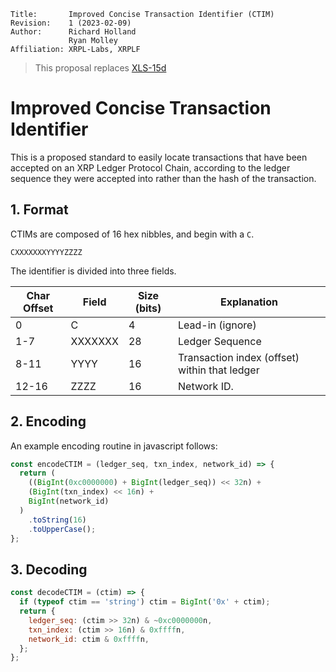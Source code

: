 ```
Title:       Improved Concise Transaction Identifier (CTIM)
Revision:    1 (2023-02-09)
Author:      Richard Holland
             Ryan Molley
Affiliation: XRPL-Labs, XRPLF
```

> This proposal replaces [XLS-15d](https://github.com/XRPLF/XRPL-Standards/discussions/34)

# Improved Concise Transaction Identifier

This is a proposed standard to easily locate transactions that have been accepted on an XRP Ledger Protocol Chain, according to the ledger sequence they were accepted into rather than the hash of the transaction.

## 1. Format

CTIMs are composed of 16 hex nibbles, and begin with a `C`.

```
CXXXXXXXYYYYZZZZ
```

The identifier is divided into three fields.

| Char Offset | Field   | Size (bits) | Explanation                                   |
| ----------- | ------- | ----------- | --------------------------------------------- |
| 0           | C       | 4           | Lead-in (ignore)                              |
| 1-7         | XXXXXXX | 28          | Ledger Sequence                               |
| 8-11        | YYYY    | 16          | Transaction index (offset) within that ledger |
| 12-16       | ZZZZ    | 16          | Network ID.                                   |

## 2. Encoding

An example encoding routine in javascript follows:

```js
const encodeCTIM = (ledger_seq, txn_index, network_id) => {
  return (
    ((BigInt(0xc0000000) + BigInt(ledger_seq)) << 32n) +
    (BigInt(txn_index) << 16n) +
    BigInt(network_id)
  )
    .toString(16)
    .toUpperCase();
};
```

## 3. Decoding

```js
const decodeCTIM = (ctim) => {
  if (typeof ctim == 'string') ctim = BigInt('0x' + ctim);
  return {
    ledger_seq: (ctim >> 32n) & ~0xc0000000n,
    txn_index: (ctim >> 16n) & 0xffffn,
    network_id: ctim & 0xffffn,
  };
};
```

